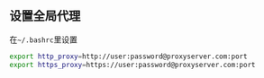 ## 设置全局代理
在`~/.bashrc`里设置
```sh
export http_proxy=http://user:password@proxyserver.com:port
export https_proxy=https://user:password@proxyserver.com:port
```

